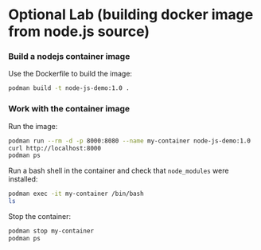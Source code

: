 # Optional Lab (building docker image from node.js source)


### Build a nodejs container image

Use the Dockerfile to build the image:

```bash
podman build -t node-js-demo:1.0 .
```


### Work with the container image

Run the image:
```bash
podman run --rm -d -p 8000:8080 --name my-container node-js-demo:1.0
curl http://localhost:8000
podman ps
```

Run a bash shell in the container and check that `node_modules` were installed:
```bash
podman exec -it my-container /bin/bash
ls
```

Stop the container:
```bash
podman stop my-container
podman ps
```